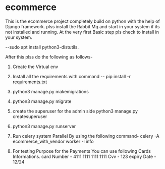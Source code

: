 # ecommerce
This is the ecommerce project completely build on python with the help of Django framework.
plss install the Rabbit Mq and start in your system if its not installed and running.
At the very first Basic step pls check to install in your system.

--sudo apt install python3-distutils.

After this plss do the following as follows-

1. Create the Virtual env 
2. Install all the requirements with command
 -- pip install -r requirements.txt
3. python3 manage.py makemigrations
4. python3 manage.py migrate
5. create the superuser for the admin side 
    python3 manage.py createsuperuser
6. python3 manage.py runserver
7. Run celery system Parallel By using the following command-
    celery -A ecommerce_with_vendor worker -l info


8. For testing Purpose for the Payments You can use following Cards Informations.
    card Number - 4111 1111 1111 1111
    Cvv - 123
    expiry Date - 12/24
